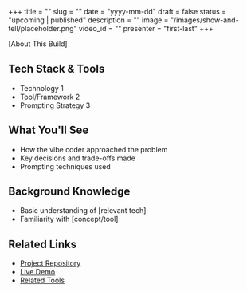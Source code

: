 +++
title = ""
slug = ""
date = "yyyy-mm-dd"
draft = false
status = "upcoming | published"
description = ""
image = "/images/show-and-tell/placeholder.png"
video_id = ""
presenter = "first-last"
+++

[About This Build]

## Tech Stack & Tools

- Technology 1
- Tool/Framework 2
- Prompting Strategy 3

## What You'll See

- How the vibe coder approached the problem
- Key decisions and trade-offs made
- Prompting techniques used

## Background Knowledge

- Basic understanding of [relevant tech]
- Familiarity with [concept/tool]

## Related Links

- [Project Repository](link)
- [Live Demo](link)
- [Related Tools](link)
